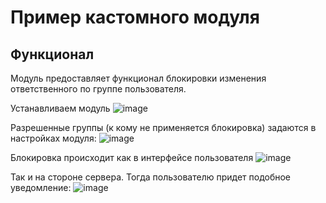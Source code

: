 # Пример кастомного модуля

## Функционал

Модуль предоставляет функционал блокировки изменения ответственного по группе пользователя.

Устанавливаем модуль
![image](https://github.com/user-attachments/assets/703e4407-c514-40a7-bca6-114ea61447fc)

Разрешенные группы (к кому не применяется блокировка) задаются в настройках модуля:
![image](https://github.com/user-attachments/assets/bec7723b-3989-4313-9624-ea2f56d75f56)


Блокировка происходит как в интерфейсе пользователя
![image](https://github.com/user-attachments/assets/df0cd27c-1524-42e8-98de-d1fdf47e0092)


Так и на стороне сервера. Тогда пользователю придет подобное уведомление:
![image](https://github.com/user-attachments/assets/df87871b-b9d3-4dfb-b582-9238f9caa13f)

